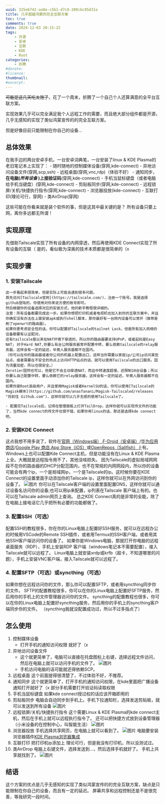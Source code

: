 ```yaml
---
uuid: 325e6742-aa8e-c5b1-d7c0-209cbc05d31a
title: 几乎超越鸿蒙的完全互联方案
toc: true
comments: true
date: 2024-12-03 20:15:22
tags:
    - 开源
    - 安卓
    - 互联
    - KDE
    - Root
categories:
    - 折腾
#donate:
#license:
thumbnail:
#excerpt:
---
```


~~可能是这几天吃太饱了~~，花了一个周末，折腾了一个自己个人还算满意的全平台互联方案。

实现效果几乎可以完全满足我个人远程工作的需要，而且绝大部分组件都是开源，几乎无感知的实现了类似鸿蒙宣传的的完全互联方案。

但是好像目前只能限制在你自己的设备...

## 总体效果
在我手边的两台安卓手机，一台安卓词典笔，一台安装了linux & KDE Plasma的老旧笔记本上实现了：
    - 随时随地的控制媒体设备(穿网,kde-connect)
    - 异地访问设备文件(穿网,scp,ssh)
    - 远程桌面(穿网,vnc,rdp)（体验不好）
    - 通知同步，**在电脑(_所有设备_ )上接验证码**(穿网,kde-connect)
    - 手机当鼠标键盘（或者电脑给手机当键盘）(穿网,kde-connect)
    - 剪贴板同步(穿网,kde-connect)
    - 远程锁屏/关机/快捷执行指令(穿网,kde-connect)
    - 浏览器投放(kde-connect)
    - 互联打印(理论可行，穿网)
    - 类AirDrop(穿网)

这些可能在你看来就是装个软件的事，但是这其中最关键的是？
所有设备只要上网，离你多远都无所谓！

## 实现原理
先借助Tailscale实现了所有设备的内网穿透，然后再使用KDE Connect实现了所有设备的互联（
是的，看似极为深奥的技术本质都是很简单的（x

## 实现步骤
### 1. 安装Tailscale
    这一步看起来很简单，但是实际上可能会遇到很多问题。
    首先访问[Tailscale官网](https://tailscale.com/)，注册一个账号。我是选择github登陆的，你使用对你来说方便的账号即可。
    然后根据你的设备选择对应的安装方式，他的新手教程很详细的。
    注意：所有设备都要完成这一步。如果你想把打印机或者电视机也加入到你的互联方案中，并且你确实没有办法在上面安装apk或执行shell脚本，那你最好有一台网内设备可以常开（推荐是刷了openwrt的路由器）。
    如果你更考虑安全性的话，你可以配置好Tailscale的tailnet Lock，但是所有加入网络的设备都要有认证配对。
    还有tailscale是以来在NAT环境下穿透的，所以你的路由器要支持UPnP，或者起码是Easy NAT; 对于Hard NAT,你要么有台公网服务器常开配置中转，要么依赖tailscale的relay服务器，这样会有一定的延迟，毕竟人服务器都不在国内。
    （你可以在你的路由器或者你公司的机器上配置出口，这样当你需要以家庭ip/公司ip访问某些站点，或者需要在不安全的热点上访问HTTP站点的话，就可以使用Tailscale的出口服务。因为流量加密，所以也很安全。）
    Zerotier固然也可以，但是它不会主动穿透NAT，而且中转速度超慢，还限制10台设备；所以你要么自己配置中转，要么依赖它的relay服务器，这样会有一定的延迟，毕竟人服务器都不在国内。
    如果你是Root高级用户，并且使用Magisk或者KernelSU的话，你可以使用[Tailscale的Magisk模块](https://github.com/anasfanani/Magisk-Tailscaled/releases "将前往 Github.com")，这样你就可以几乎无感的使用Tailscale了。

    - 配置完Tailscale后，记得在管理面板上打开TailDrop，这样你就可以实现传文件的功能了，当然kde connect的传文件也很不错，如果你用linux的话，那还是选择kde connect吧。

### 2. 安装KDE Connect
   这点我想不用多说了，软件在[官网（Windows端）](https://kdeconnect.kde.org/),[F-Droid（安卓端）](https://f-droid.org/packages/org.kde.kdeconnect_tp/)/[华为应用商店](https://appgallery.cloud.huawei.com/ag/n/app/C104724723)/[Google Play 商店](https://play.google.com/store/apps/details?id=org.kde.kdeconnect_tp "您所在的国家和地区可能无法访问此链接。"),[App Store（iOS）](https://apps.apple.com/app/kde-connect/id1580245991)或[OpenRepos（Salifish）](https://openrepos.net/content/r1tschy/sailfish-connect)上有。
   Windows上也可以配置Kde Connect主机，但是功能没有在Linux & KDE Plasma上全。大概就是远程指令用不了，其他没啥损失。
   因为Tailscale的虚拟局域网网段不在你的路由器的DHCP分配范围内，也不在常规的内网网段内，所以你的设备可能会有两个ip，一个是局域网ip，一个是Tailscale的ip。这时候你要在KDE Connect的设置里面手动添加你的Tailscale ip，这样你就可以在外网访问到你的设备了。
   ![图片](https://mirror.blog.stevezmt.top/images/blog/real-harmony-connect-all/4.jpg)
   你可以在Tailscale客户端的设置里面配置DNS，这样你就可以通过设备名访问你的设备;也可以用ip来配置，ip列表在Tailscale 客户端上有的。也可以在Tailscale admin网页上查询。
   总之KDE Connect真的是非常的全能，除了在电脑上接电话它几乎把所有必要的功能都做了。

### 3. 配置SSH（可选）
   配置SSH的教程很多，你在你的Linux电脑上配置好SSH服务，就可以在远程办公的时候用VSCode的Remote SSH插件，或者用Termux的SSH客户端，或者用其他SSH客户端访问你的设备了。
   如果你是Windows电脑，那就打开你电脑的远程桌面服务（RDP），手机上安装RDP 客户端（windows笔记本不需要配置），接入Tailscale就可以远程了。
   Linux电脑上就安装xrdp或krfb（超卡，不知道哪里的问题），手机上安装VNC客户端，接入Tailscale就可以远程了。

### 4. 配置SFTP（可选）或syncthing（可选）
   如果你想在远程访问你的文件，那么你可以配置SFTP，或者用syncthing同步你的文件。
   SFTP的配置教程很多，你可以在你的Linux电脑上配置好SFTP服务，然后用你的手机上的文件管理器访问你的文件。
   syncthing的配置教程也很多，你可以在你的Linux电脑上配置好syncthing服务，然后用你的手机上的syncthing客户端同步你的文件。
   （syncthing我就没配置成功过，所以不过多指点了）

## 怎么使用

1. 控制媒体设备
   - 打开手机的通知访问权限
  就好了（x
2. 异地访问设备文件
    - 这个就更简单了，电脑可以直接在托盘图标上右键，选择远程文件访问，然后在电脑上就可以访问手机的文件了。
   ![图片](https://mirror.blog.stevezmt.top/images/blog/real-harmony-connect-all/1@370x800.webp)
    - 手机访问电脑的话可能就还得依赖SCP。
1. 远程桌面
   这个前面提得很清楚了，不过体验不好，不推荐。
2. 通知同步
    这个就更简单了，打开手机的通知访问权限，在kde里面把广播设备通知打开就好了（x
    部分手机需要打开验证码读取权限
3. 手机当鼠标键盘
   如果kde connect授过权的话应该开箱即用的
4. 剪贴板同步
   电脑会自动同步到手机上。手机下拉通知栏，选择发送剪贴板，就可以发送到所有设备
    ![图片](https://mirror.blog.stevezmt.top/images/blog/real-harmony-connect-all/7.jpg)
5. 远程锁屏/关机/快捷执行指令
   这个需要Linux & KDE Plasma的kde connect主机，然后在手机上就可以远程执行指令了。
   还可以把快捷方式放到设备管理器（小米设备的在控制中心，叫智能生活）
   ![图片](https://mirror.blog.stevezmt.top/images/blog/real-harmony-connect-all/2.jpg)
6. 浏览器投放
   手机选择共享网页，在电脑上就可以看到了。
   ![图片](https://mirror.blog.stevezmt.top/images/blog/real-harmony-connect-all/5.jpg)
   电脑要安装浏览器插件[KDE Plasma浏览器集成](https://community.kde.org/Plasma/Browser_Integration)
7.  互联打印
    把打印机ip添加上
    理论可行，但是我没有打印机，所以没测试过。
8.  类AirDrop
    电脑上右键文件，选择发送到...，然后选择手机就好了。
    手机上共享就找到了。
    ![图片](https://mirror.blog.stevezmt.top/images/blog/real-harmony-connect-all/6.jpg)

## 结语
这个方案的优点是几乎无感知的实现了类似鸿蒙宣传的的完全互联方案，缺点是只能限制在你自己的设备，而且有一定的延迟。
屏幕共享和远程控制还是不是很完善，等我研究一段时间。

